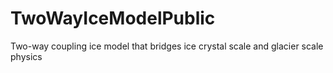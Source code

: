 # TwoWayIceModelPublic
Two-way coupling ice model that bridges ice crystal scale and glacier scale physics
